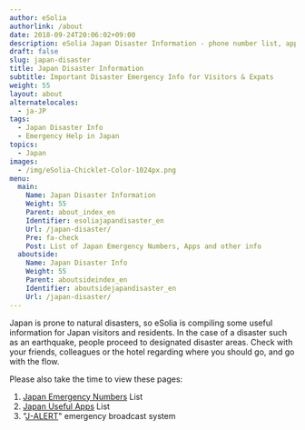 ```yaml
---
author: eSolia
authorlink: /about
date: 2018-09-24T20:06:02+09:00
description: eSolia Japan Disaster Information - phone number list, apps, etc.
draft: false
slug: japan-disaster
title: Japan Disaster Information
subtitle: Important Disaster Emergency Info for Visitors & Expats
weight: 55
layout: about
alternatelocales:
  - ja-JP
tags:
  - Japan Disaster Info
  - Emergency Help in Japan
topics:
  - Japan
images:
  - /img/eSolia-Chicklet-Color-1024px.png
menu:
  main:
    Name: Japan Disaster Information
    Weight: 55
    Parent: about_index_en
    Identifier: esoliajapandisaster_en
    Url: /japan-disaster/
    Pre: fa-check
    Post: List of Japan Emergency Numbers, Apps and other info
  aboutside:
    Name: Japan Disaster Info
    Weight: 55
    Parent: aboutsideindex_en
    Identifier: aboutsidejapandisaster_en
    Url: /japan-disaster/
---
```


Japan is prone to natural disasters, so eSolia is compiling some useful information for Japan visitors and residents. In the case of a disaster such as an earthquake, people proceed to designated disaster areas. Check with your friends, colleagues or the hotel regarding where you should go, and go with the flow. 

Please also take the time to view these pages: 

1. [Japan Emergency Numbers](/japan-contacts/) List
2. [Japan Useful Apps](/japan-apps/) List
3. "[J-ALERT](/japan-emergency-broadcast-system-j-alert/)" emergency broadcast system
